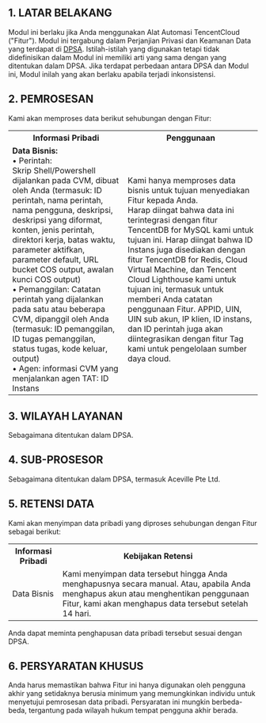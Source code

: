 ## 1\. LATAR BELAKANG
Modul ini berlaku jika Anda menggunakan Alat Automasi TencentCloud ("Fitur"). Modul ini tergabung dalam Perjanjian Privasi dan Keamanan Data yang terdapat di  [DPSA](https://intl.cloud.tencent.com/document/product/301/17347). Istilah-istilah yang digunakan tetapi tidak didefinisikan dalam Modul ini memiliki arti yang sama dengan yang ditentukan dalam DPSA. Jika terdapat perbedaan antara DPSA dan Modul ini, Modul inilah yang akan berlaku apabila terjadi inkonsistensi.

## 2\. PEMROSESAN
Kami akan memproses data berikut sehubungan dengan Fitur:

<table>
   <tr>
      <th>Informasi Pribadi</th>
      <th>Penggunaan</th>
   </tr>
   <tr>
      <td><b>Data Bisnis:</b><br/>•	Perintah:<br/>Skrip Shell/Powershell dijalankan pada CVM, dibuat oleh Anda (termasuk: ID perintah, nama perintah, nama pengguna, deskripsi, deskripsi yang diformat, konten, jenis perintah, direktori kerja, batas waktu, parameter aktifkan, parameter default, URL bucket COS output, awalan kunci COS output)<br/>• Pemanggilan: Catatan perintah yang dijalankan pada satu atau beberapa CVM, dipanggil oleh Anda (termasuk: ID pemanggilan, ID tugas pemanggilan, status tugas, kode keluar, output)<br/>• Agen: informasi CVM yang menjalankan agen TAT: ID Instans</td>
      <td>Kami hanya memproses data bisnis untuk tujuan menyediakan Fitur kepada Anda.<br/>Harap diingat bahwa data ini terintegrasi dengan fitur TencentDB for MySQL kami untuk tujuan ini. Harap diingat bahwa ID Instans juga disediakan dengan fitur TencentDB for Redis, Cloud Virtual Machine, dan Tencent Cloud Lighthouse kami untuk tujuan ini, termasuk untuk memberi Anda catatan penggunaan Fitur. APPID, UIN, UIN sub akun, IP klien, ID instans, dan ID perintah juga akan diintegrasikan dengan fitur Tag kami untuk pengelolaan sumber daya cloud.</td>
    </tr>
   <tr>
</table> 


## 3\. WILAYAH LAYANAN

Sebagaimana ditentukan dalam DPSA.

## 4\. SUB-PROSESOR
Sebagaimana ditentukan dalam DPSA, termasuk Aceville Pte Ltd.

## 5\. RETENSI DATA
Kami akan menyimpan data pribadi yang diproses sehubungan dengan Fitur sebagai berikut:

<table>
   <tr>
      <th>Informasi Pribadi</th>
      <th>Kebijakan Retensi</th>
   </tr>
   <tr>
      <td>Data Bisnis</td>
      <td>Kami menyimpan data tersebut hingga Anda menghapusnya secara manual. Atau, apabila Anda menghapus akun atau menghentikan penggunaan Fitur, kami akan menghapus data tersebut setelah 14 hari.</td>
</table>

Anda dapat meminta penghapusan data pribadi tersebut sesuai dengan DPSA.


## 6\. PERSYARATAN KHUSUS
Anda harus memastikan bahwa Fitur ini hanya digunakan oleh pengguna akhir yang setidaknya berusia minimum yang memungkinkan individu untuk menyetujui pemrosesan data pribadi. Persyaratan ini mungkin berbeda-beda, tergantung pada wilayah hukum tempat pengguna akhir berada.